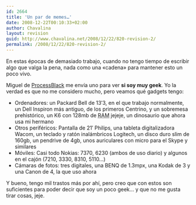 ```yaml
---
id: 2664
title: 'Un par de memes…'
date: 2008-12-22T00:10:33+02:00
author: Chavalina
layout: revision
guid: http://www.chavalina.net/2008/12/22/820-revision-2/
permalink: /2008/12/22/820-revision-2/
---
```

En estas épocas de demasiado trabajo, cuando no tengo tiempo de escribir algo que valga la pena, nada como una «cadena» para mantener esto un poco vivo.

Miguel de <a href="http://www.processblack.com/weblog/meme-%c2%bfcomo-eres-de-geek" target="_blank">ProcessBlack</a> me envía uno para ver **si soy muy geek**. Yo la verdad es que no me considero mucho, pero veamos qué gadgets tengo:

  * Ordenadores: un Packard Bell de 13′3, en el que trabajo normalmente, un Dell Inspiron más antiguo, de los primeros Centrino, y un sobremesa prehistórico, un K6 con 128mb de <acronym title="Random Access Memory">RAM</acronym> jejeje, un dinosaurio que ahora usa mi hermano
  * Otros periféricos: Pantalla de 21′ Philips, una tableta digitalizadora Wacom, un teclado y ratón inalámbricos Logitech, un disco duro slim de 160gb, un pendrive de 4gb, unos auriculares con micro para el Skype y similares
  * Móviles: Casi todo Nokias: 7370, 6230 (ambos de uso diario) y algunos en el cajón (7210, 3330, 8310, 5110…)
  * Cámaras de fotos: tres digitales, una BENQ de 1.3mpx, una Kodak de 3 y una Canon de 4, la que uso ahora

Y bueno, tengo mil trastos más por ahí, pero creo que con estos son suficientes para poder decir que soy un poco geek… y que no me gusta tirar cosas, jeje.